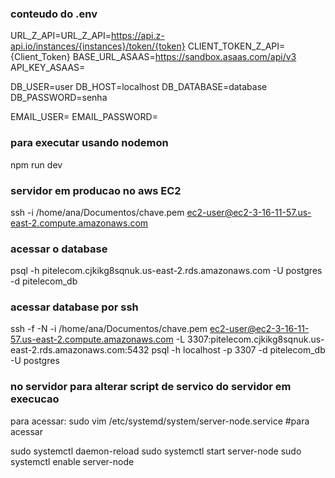 
### conteudo do .env
URL_Z_API=URL_Z_API=https://api.z-api.io/instances/{instances}/token/{token}
CLIENT_TOKEN_Z_API={Client_Token}
BASE_URL_ASAAS=https://sandbox.asaas.com/api/v3
API_KEY_ASAAS=

DB_USER=user
DB_HOST=localhost
DB_DATABASE=database
DB_PASSWORD=senha

EMAIL_USER=
EMAIL_PASSWORD=

### para executar usando nodemon
npm run dev

### servidor em producao no aws EC2
ssh -i /home/ana/Documentos/chave.pem ec2-user@ec2-3-16-11-57.us-east-2.compute.amazonaws.com

### acessar o database
psql -h pitelecom.cjkikg8sqnuk.us-east-2.rds.amazonaws.com -U postgres -d pitelecom_db

### acessar database por ssh
ssh -f -N -i /home/ana/Documentos/chave.pem ec2-user@ec2-3-16-11-57.us-east-2.compute.amazonaws.com -L 3307:pitelecom.cjkikg8sqnuk.us-east-2.rds.amazonaws.com:5432
psql -h localhost -p 3307 -d pitelecom_db -U postgres


### no servidor para alterar script de servico do servidor em execucao
para acessar:
sudo vim /etc/systemd/system/server-node.service #para acessar

sudo systemctl daemon-reload
sudo systemctl start server-node
sudo systemctl enable server-node

